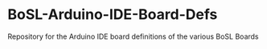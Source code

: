 # BoSL-Arduino-IDE-Board-Defs
Repository for the Arduino IDE board definitions of the various BoSL Boards
